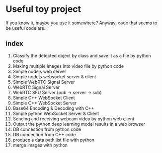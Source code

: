 # Useful toy project

If you know it, maybe you use it somewhere?
Anyway, code that seems to be useful code are. 


## index
1. Classify the detected object by class and save it as a file by python code
2. Making multiple images into video file by python code
3. Simple nodejs web server
4. Simple nodejs websocket server & client
5. Simple WebRTC Signal Server
6. WebRTC Signal Server
7. WebRTC SFU Server (pub -> server -> sub)
8. Simple C++ WebSocket Client
9. Simple C++ WebSocket Server
10. Base64 Encoding & Decoding with C++
11. Simple python WebSocket Server & Client
12. Sending and receiving webcam video by python web client
13. Output the python deep learning model results in a web browser
14. DB connection from python code
15. DB connection from C++ code
16. produce a data path list file with python
17. merge images with python